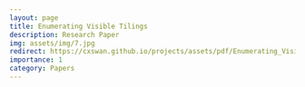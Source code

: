 ```yaml
---
layout: page
title: Enumerating Visible Tilings
description: Research Paper 
img: assets/img/7.jpg
redirect: https://cxswan.github.io/projects/assets/pdf/Enumerating_Visible_Tilings.pdf
importance: 1
category: Papers
---
```

